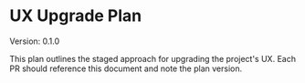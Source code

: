 # UX Upgrade Plan

Version: 0.1.0

This plan outlines the staged approach for upgrading the project's UX. Each PR should reference this document and note the plan version.
